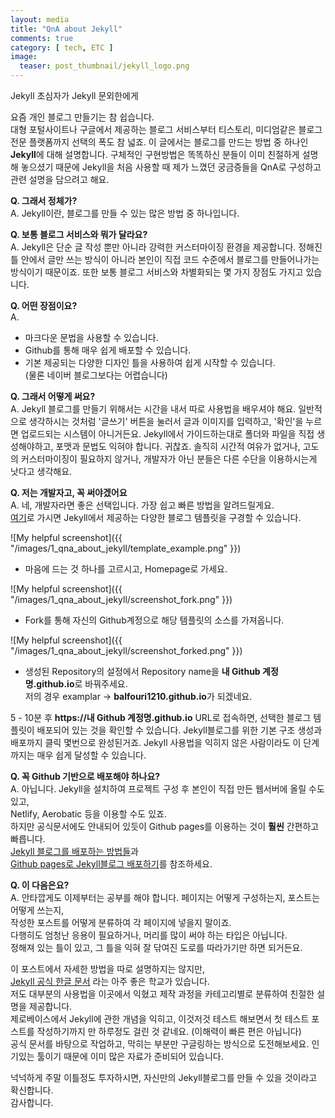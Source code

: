 ```yaml
---
layout: media
title: "QnA about Jekyll"
comments: true
category: [ tech, ETC ]
image:
  teaser: post_thumbnail/jekyll_logo.png
---
```


Jekyll 초심자가 Jekyll 문외한에게

요즘 개인 블로그 만들기는 참 쉽습니다.  
대형 포털사이트나 구글에서 제공하는 블로그 서비스부터 티스토리, 미디엄같은 블로그 전문 플랫폼까지
선택의 폭도 참 넓죠. 이 글에서는 블로그를 만드는 방법 중 하나인 **Jekyll**에 대해 설명합니다.
구체적인 구현방법은 똑똑하신 분들이 이미 친절하게 설명해 놓으셨기 때문에
Jekyll을 처음 사용할 때 제가 느꼈던 궁금증들을 QnA로 구성하고 관련 설명을 담으려고 해요.

**Q. 그래서 정체가?**  
A. Jekyll이란, 블로그를 만들 수 있는 많은 방법 중 하나입니다.

**Q. 보통 블로그 서비스와 뭐가 달라요?**  
A. Jekyll은 단순 글 작성 뿐만 아니라 강력한 커스터마이징 환경을 제공합니다. 정해진 틀 안에서 글만 쓰는 방식이 아니라 본인이 직접 코드 수준에서 블로그를 만들어나가는 방식이기 때문이죠. 또한 보통 블로그 서비스와 차별화되는 몇 가지 장점도 가지고 있습니다.

**Q. 어떤 장점이요?**  
A.  
- 마크다운 문법을 사용할 수 있습니다.  
- Github를 통해 매우 쉽게 배포할 수 있습니다.  
- 기본 제공되는 다양한 디자인 틀을 사용하여 쉽게 시작할 수 있습니다.  
(물론 네이버 블로그보다는 어렵습니다)

**Q. 그래서 어떻게 써요?**  
A. Jekyll 블로그를 만들기 위해서는 시간을 내서 따로 사용법을 배우셔야 해요. 일반적으로 생각하시는 것처럼 '글쓰기' 버튼을 눌러서 글과 이미지를 입력하고, '확인'을 누르면 업로드되는 시스템이 아니거든요. Jekyll에서 가이드하는대로 폴더와 파일을 직접 생성해야하고, 포맷과 문법도 익혀야 합니다. 귀찮죠. 솔직히 시간적 여유가 없거나, 고도의 커스터마이징이 필요하지 않거나, 개발자가 아닌 분들은 다른 수단을 이용하시는게 낫다고 생각해요.

**Q. 저는 개발자고, 꼭 써야겠어요**  
A. 네, 개발자라면 좋은 선택입니다. 가장 쉽고 빠른 방법을 알려드릴게요.  
[여기](http://themes.jekyllrc.org/)로 가시면 Jekyll에서 제공하는 다양한 블로그 템플릿을 구경할 수 있습니다.

![My helpful screenshot]({{ "/images/1_qna_about_jekyll/template_example.png" }})
- 마음에 드는 것 하나를 고르시고, Homepage로 가세요.


![My helpful screenshot]({{ "/images/1_qna_about_jekyll/screenshot_fork.png" }})
- Fork를 통해 자신의 Github계정으로 해당 템플릿의 소스를 가져옵니다.


![My helpful screenshot]({{ "/images/1_qna_about_jekyll/screenshot_forked.png" }})
- 생성된 Repository의 설정에서 Repository name을 **내 Github 계정명.github.io**로 바꿔주세요.  
저의 경우 examplar -> **balfouri1210.github.io**가 되겠네요.

5 - 10분 후 **https://내 Github 계정명.github.io** URL로 접속하면, 선택한 블로그 템플릿이 배포되어 있는 것을 확인할 수 있습니다. Jekyll블로그를 위한 기본 구조 생성과 배포까지 클릭 몇번으로 완성된거죠. Jekyll 사용법을 익히지 않은 사람이라도 이 단계까지는 매우 쉽게 달성할 수 있습니다.

**Q. 꼭 Github 기반으로 배포해야 하나요?**  
A. 아닙니다. Jekyll을 설치하여 프로젝트 구성 후 본인이 직접 만든 웹서버에 올릴 수도 있고,  
Netlify, Aerobatic 등을 이용할 수도 있죠.  
하지만 공식문서에도 안내되어 있듯이 Github pages를 이용하는 것이 **훨씬** 간편하고 빠릅니다.  
[Jekyll 블로그를 배포하는 방법들](http://jekyllrb-ko.github.io/docs/deployment-methods/)과  
[Github pages로 Jekyll블로그 배포하기](http://jmcglone.com/guides/github-pages/)를 참조하세요.

**Q. 이 다음은요?**  
A. 안타깝게도 이제부터는 공부를 해야 합니다. 페이지는 어떻게 구성하는지, 포스트는 어떻게 쓰는지,  
작성한 포스트를 어떻게 분류하여 각 페이지에 넣을지 말이죠.  
다행히도 엄청난 응용이 필요하거나, 머리를 많이 써야 하는 타입은 아닙니다.  
정해져 있는 틀이 있고, 그 틀을 익혀 잘 닦여진 도로를 따라가기만 하면 되거든요.  

이 포스트에서 자세한 방법을 따로 설명하지는 않지만,  
[Jekyll 공식 한글 문서](http://jekyllrb-ko.github.io/docs/home/)
라는 아주 좋은 학교가 있습니다.  
저도 대부분의 사용법을 이곳에서 익혔고 제작 과정을 카테고리별로 분류하여 친절한 설명을 제공합니다.  
제로베이스에서 Jekyll에 관한 개념을 익히고, 이것저것 테스트 해보면서 첫 테스트 포스트를 작성하기까지 만 하루정도 걸린 것 같네요. (이해력이 빠른 편은 아닙니다)  
공식 문서를 바탕으로 작업하고, 막히는 부분만 구글링하는 방식으로 도전해보세요. 인기있는 툴이기 때문에 이미 많은 자료가 준비되어 있습니다.

넉넉하게 주말 이틀정도 투자하시면, 자신만의 Jekyll블로그를 만들 수 있을 것이라고 확신합니다.  
감사합니다.
